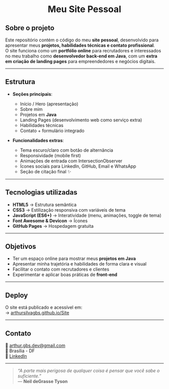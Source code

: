 <h1 align="center"> Meu Site Pessoal</h1>

## Sobre o projeto

Este repositório contém o código do meu **site pessoal**, desenvolvido para apresentar meus **projetos, habilidades técnicas e contato profissional**.  
O site funciona como um **portfólio online** para recrutadores e interessados no meu trabalho como **desenvolvedor back-end em Java**, com um **extra em criação de landing pages** para empreendedores e negócios digitais.

---

## Estrutura

- **Seções principais**:
  - Início / Hero (apresentação)
  - Sobre mim
  - Projetos em **Java**
  - Landing Pages (desenvolvimento web como serviço extra)
  - Habilidades técnicas
  - Contato + formulário integrado

- **Funcionalidades extras**:
  - Tema escuro/claro com botão de alternância
  - Responsividade (mobile first)
  - Animações de entrada com IntersectionObserver
  - Ícones sociais para LinkedIn, GitHub, Email e WhatsApp
  - Seção de citação final ✨

---

## Tecnologias utilizadas

- **HTML5** → Estrutura semântica  
- **CSS3** → Estilização responsiva com variáveis de tema  
- **JavaScript (ES6+)** → Interatividade (menu, animações, toggle de tema)  
- **Font Awesome & Devicon** → Ícones  
- **GitHub Pages** → Hospedagem gratuita  

---

## Objetivos

- Ter um espaço online para mostrar meus **projetos em Java**  
- Apresentar minha trajetória e habilidades de forma clara e visual  
- Facilitar o contato com recrutadores e clientes  
- Experimentar e aplicar boas práticas de **front-end**  

---

## Deploy

O site está publicado e acessível em:  
-> [arthursilvagbs.github.io/Site](https://arthursilvagbs.github.io/Meu-Site/)

---

## Contato

📧 arthur.gbs.dev@gmail.com  
📍 Brasília - DF  
🔗 [LinkedIn](https://www.linkedin.com/in/arthur-gabriel-borges-silva)  

---

> _“A parte mais perigosa de qualquer coisa é pensar que você sabe o suficiente.”_  
> — **Neil deGrasse Tyson**
